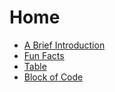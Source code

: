 <h1>Home</h1>

<ul>
<li><a href="https://github.com/camryngelliott/Final-Project-Spring-2023/blob/main/A%20Brief%20Introduction.md">A Brief Introduction</a>

<li><a href="https://github.com/camryngelliott/Final-Project-Spring-2023/blob/main/Fun%20Facts.md">Fun Facts</a>

<li><a href="https://github.com/camryngelliott/Final-Project-Spring-2023/blob/main/Table.md">Table</a>

<li><a href="https://github.com/camryngelliott/Final-Project-Spring-2023/blob/main/Block%20of%20Code.md">Block of Code</a>
